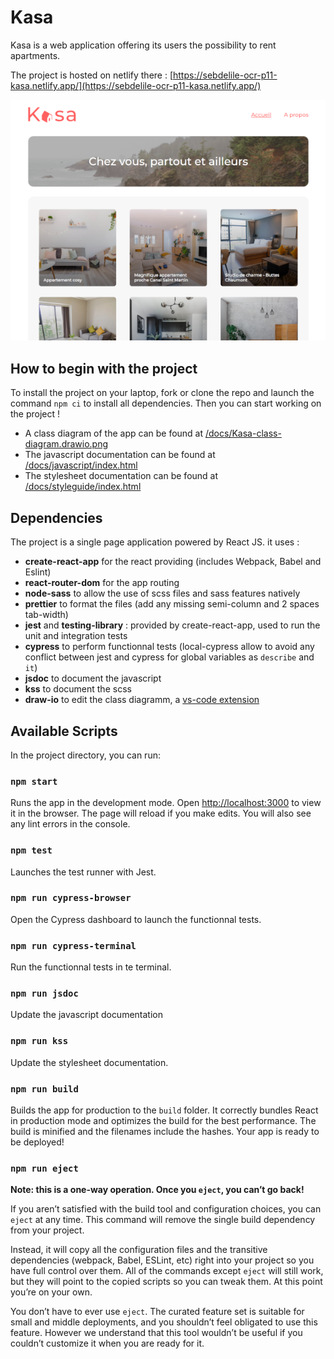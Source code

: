 # Kasa

Kasa is a web application offering its users the possibility to rent apartments.

The project is hosted on netlify there : [https://sebdelile-ocr-p11-kasa.netlify.app/](https://sebdelile-ocr-p11-kasa.netlify.app/)

![app preview - home page](/docs/app-preview-homepage.png)

## How to begin with the project

To install the project on your laptop, fork or clone the repo and launch the command `npm ci` to install all dependencies. Then you can start working on the project !

- A class diagram of the app can be found at [/docs/Kasa-class-diagram.drawio.png](/docs/Kasa-class-diagram.drawio.png)
- The javascript documentation can be found at [/docs/javascript/index.html](/docs/javascript/index.html)
- The stylesheet documentation can be found at [/docs/styleguide/index.html](/docs/styleguide/index.html)

## Dependencies

The project is a single page application powered by React JS. it uses :

- **create-react-app** for the react providing (includes Webpack, Babel and Eslint)
- **react-router-dom** for the app routing
- **node-sass** to allow the use of scss files and sass features natively
- **prettier** to format the files (add any missing semi-column and 2 spaces tab-width)
- **jest** and **testing-library** : provided by create-react-app, used to run the unit and integration tests
- **cypress** to perform functionnal tests (local-cypress allow to avoid any conflict between jest and cypress for global variables as `describe` and `it`)
- **jsdoc** to document the javascript
- **kss** to document the scss
- **draw-io** to edit the class diagramm, a [vs-code extension](https://marketplace.visualstudio.com/items?itemName=hediet.vscode-drawio)

## Available Scripts

In the project directory, you can run:

### `npm start`

Runs the app in the development mode. Open [http://localhost:3000](http://localhost:3000) to view it in the browser.
The page will reload if you make edits. You will also see any lint errors in the console.

### `npm test`

Launches the test runner with Jest.

### `npm run cypress-browser`

Open the Cypress dashboard to launch the functionnal tests.

### `npm run cypress-terminal`

Run the functionnal tests in te terminal.

### `npm run jsdoc`

Update the javascript documentation

### `npm run kss`

Update the stylesheet documentation.

### `npm run build`

Builds the app for production to the `build` folder. It correctly bundles React in production mode and optimizes the build for the best performance.
The build is minified and the filenames include the hashes. Your app is ready to be deployed!

### `npm run eject`

**Note: this is a one-way operation. Once you `eject`, you can’t go back!**

If you aren’t satisfied with the build tool and configuration choices, you can `eject` at any time. This command will remove the single build dependency from your project.

Instead, it will copy all the configuration files and the transitive dependencies (webpack, Babel, ESLint, etc) right into your project so you have full control over them. All of the commands except `eject` will still work, but they will point to the copied scripts so you can tweak them. At this point you’re on your own.

You don’t have to ever use `eject`. The curated feature set is suitable for small and middle deployments, and you shouldn’t feel obligated to use this feature. However we understand that this tool wouldn’t be useful if you couldn’t customize it when you are ready for it.
